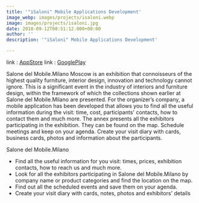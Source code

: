 ```yaml
---
title: '"iSaloni" Mobile Applications Development'
image_webp: images/projects/isaloni.webp
image: images/projects/isaloni.jpg
date: 2018-09-12T08:51:12.000+00:00
author: ''
description: '"iSaloni" Mobile Applications Development'

---
```

link : [AppStore](https://apps.apple.com/ru/app/salone-del-mobile-milano-2019/id1369039926)
link : [GooglePlay](https://play.google.com/store/apps/details?id=com.develon.federlegno.isaloni2018)

Salone del Mobile.Milano Moscow is an exhibition that connoisseurs of the highest quality furniture, interior design, innovation and technology cannot ignore. 
This is a significant event in the industry of interiors and furniture design, within the framework of which the collections shown earlier at Salone del Mobile.Milano are presented.
For the organizer’s company, a mobile application has been developed that allows you to find all the useful information during the visit: time, cost, participants' contacts, how to contact them and much more. The annex presents all the exhibitors participating in the exhibition. They can be found on the map. Schedule meetings and keep on your agenda. Create your visit diary with cards, business cards, photos and information about the participants.

Salone del Mobile.Milano 
* Find all the useful information for you visit: times, prices, exhibition contacts, how to reach us and much more.
* Look for all the exhibitors participating in Salone del Mobile.Milano by company name or product categories and find the location on the map.
* Find out all the scheduled events and save them on your agenda.
* Create your visit diary with cards, notes, photos and exhibitors' details